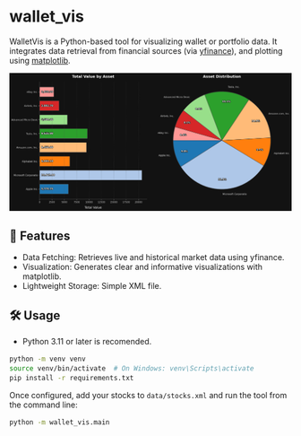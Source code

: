 # wallet_vis
WalletVis is a Python-based tool for visualizing wallet or portfolio data. It integrates data retrieval from financial sources (via [yfinance](https://pypi.org/project/yfinance/)), and plotting using [matplotlib](https://pypi.org/project/matplotlib/).

![Sample portfolio](https://github.com/M-Komorek/wallet_vis/blob/main/output/portfolio_distribution.png)

## 🚀 Features
- Data Fetching: Retrieves live and historical market data using yfinance.
- Visualization: Generates clear and informative visualizations with matplotlib.
- Lightweight Storage: Simple XML file.

## 🛠️ Usage
- Python 3.11 or later is recomended.
``` bash
python -m venv venv
source venv/bin/activate  # On Windows: venv\Scripts\activate
pip install -r requirements.txt
```
Once configured, add your stocks to `data/stocks.xml` and run the tool from the command line:
``` bash
python -m wallet_vis.main
```
